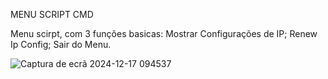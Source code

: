 MENU SCRIPT CMD

Menu scirpt, com 3 funções basicas: Mostrar Configurações de IP; Renew Ip Config; Sair do Menu.



![Captura de ecrã 2024-12-17 094537](https://github.com/user-attachments/assets/3821f704-5180-4d13-8305-6e8218c2aa14)
